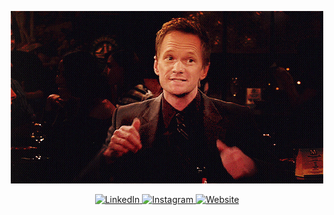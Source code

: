 <p align="center">
  <img src="https://github.com/antkaynak/antkaynak/blob/master/barney.gif">
</p>

<p align="center">
  <a href="https://www.linkedin.com/in/ant-kaynak/" target="_blank">
    <img src="https://img.shields.io/badge/linkedin-%230077B5.svg?&style=for-the-badge&logo=linkedin&logoColor=white&color=071A2C" alt="LinkedIn"/>
  </a>
  <a href="https://www.instagram.com/antkaynak/" target="_blank">
    <img src="https://img.shields.io/badge/instagram-%23E4405F.svg?&style=for-the-badge&logo=instagram&logoColor=white&color=071A2C" alt="Instagram"/>
  </a>
  <a href="http://antkaynak.social/" target="_blank">
    <img src="https://img.shields.io/badge/Website-black?style=for-the-badge" alt="Website"/>
  </a>
</p>
